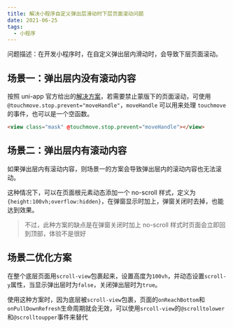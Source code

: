```yaml
---
title: 解决小程序自定义弹出层滑动时下层页面滚动问题
date: 2021-06-25
tags:
  - 小程序
---
```


问题描述：在开发小程序时，在自定义弹出层内滑动时，会导致下层页面滚动。

## 场景一：弹出层内没有滚动内容

按照 uni-app 官方给出的[解决方案](https://uniapp.dcloud.io/vue-basics?id=%e7%9b%91%e5%90%ac%e4%ba%8b%e4%bb%b6)，若需要禁止蒙版下的页面滚动，可使用 `@touchmove.stop.prevent="moveHandle"`，`moveHandle` 可以用来处理 `touchmove` 的事件，也可以是一个空函数。

```html
<view class="mask" @touchmove.stop.prevent="moveHandle"></view>
```

## 场景二：弹出层内有滚动内容

如果弹出层内有滚动内容，则场景一的方案会导致弹出层内的滚动内容也无法滚动。

这种情况下，可以在页面根元素动态添加一个 no-scroll 样式，定义为`{height:100vh;overflow:hidden}`，在弹窗显示时加上，弹窗关闭时去掉，也能达到效果。

> 不过，此种方案的缺点是在弹窗关闭时加上 no-scroll 样式时页面会立即回到顶部，体验不是很好

## 场景二优化方案

在整个底层页面用`scroll-view`包裹起来，设置高度为`100vh`，并动态设置`scroll-y`属性，当显示弹出层时为`false`，关闭弹出层时为`true`。

使用这种方案时，因为底层被`scroll-view`包裹，页面的`onReachBottom`和`onPullDownRefresh`生命周期就会无效，可以使用`srcoll-view`的`@scrolltolower`和`@scrolltoupper`事件来替代
